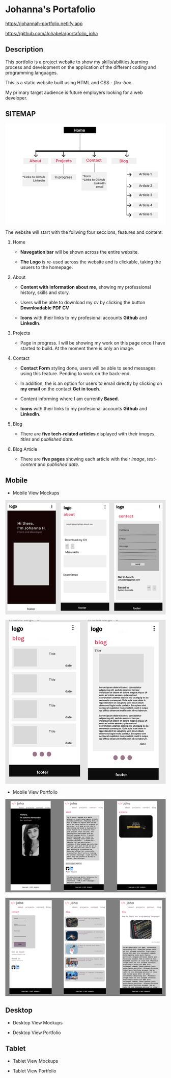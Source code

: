 # Johanna's Portafolio 

https://johannah-portfolio.netlify.app

https://github.com/Johabela/portafolio_joha



## Description

This portfolio is a project website to show my skills/abilities,learning process and development on the application of the different coding and programming languages. 

This is a static website built using HTML and CSS - *flex-box*. 

My primary target audience is future employers looking for a web developer.


## SITEMAP

![](img/sitemap.png)

The website will start with the follwing four seccions, features and content:

1. Home
    - **Navegation bar** will be shown across the entire website. 

    - **The Logo** is re-used across the website and is clickable, taking the usuers to the homepage.

2. About 
    - **Content with information about me**, showing my professional history, skills and story. 

    - Users will be able to download my cv by clicking the button **Downloadable PDF CV**  
    
    - **Icons** with their links to my profesional accounts **Github** and **LinkedIn**. 

3. Projects 
    - Page in progress. I will be showing my work on this page once I have started to build. At the moment there is only an image. 

4. Contact
    - **Contact Form** styling done, users will be able to send messages using this feature. Pending to work on the back-end. 

    - In addition, the is an option for users to email directly by clicking on **my email** on the contact **Get in touch**.

    - Content informing where I am currently **Based**. 

    - **Icons** with their links to my profesional accounts **Github** and **LinkedIn**. 


5. Blog 
     - There are **five tech-related articles** displayed with their *images*, *titles* and *published date*.

6. Blog Article 
     - There are **five pages** showing each article with their *image*, *text-content* and *published date*. 



## Mobile 


- Mobile View Mockups 

![](img/Mobile_Mockup1.png)

![](img/Mobile_Mockup2.png)

- Mobile View Portfolio 

![](img/Mobile_View_1.png)

![](img/Mobile_View_2.png)

## Desktop 

- Desktop View Mockups 

- Desktop View Portfolio 

## Tablet 

- Tablet View Mockups 

- Tablet View Portfolio



